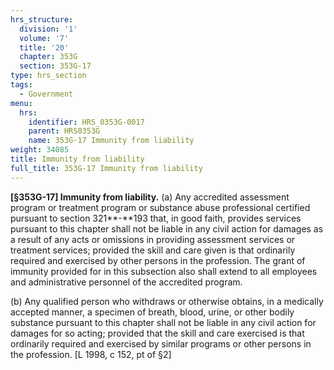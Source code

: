 ```yaml
---
hrs_structure:
  division: '1'
  volume: '7'
  title: '20'
  chapter: 353G
  section: 353G-17
type: hrs_section
tags:
  - Government
menu:
  hrs:
    identifier: HRS_0353G-0017
    parent: HRS0353G
    name: 353G-17 Immunity from liability
weight: 34085
title: Immunity from liability
full_title: 353G-17 Immunity from liability
---
```

**[§353G-17] Immunity from liability.** (a) Any accredited assessment program or treatment program or substance abuse professional certified pursuant to section 321**-**193 that, in good faith, provides services pursuant to this chapter shall not be liable in any civil action for damages as a result of any acts or omissions in providing assessment services or treatment services; provided the skill and care given is that ordinarily required and exercised by other persons in the profession. The grant of immunity provided for in this subsection also shall extend to all employees and administrative personnel of the accredited program.

(b) Any qualified person who withdraws or otherwise obtains, in a medically accepted manner, a specimen of breath, blood, urine, or other bodily substance pursuant to this chapter shall not be liable in any civil action for damages for so acting; provided that the skill and care exercised is that ordinarily required and exercised by similar programs or other persons in the profession. [L 1998, c 152, pt of §2]